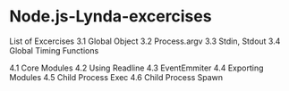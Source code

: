 # Node.js-Lynda-excercises

List of Excercises
3.1 Global Object
3.2 Process.argv
3.3 Stdin, Stdout
3.4 Global Timing Functions

4.1 Core Modules
4.2 Using Readline
4.3 EventEmmiter
4.4 Exporting Modules
4.5 Child Process Exec
4.6 Child Process Spawn

